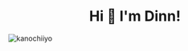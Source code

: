 <h1 align="center">Hi 👋 I'm Dinn! </h1>

<p><img align="left" src="https://github-readme-stats.vercel.app/api/top-langs?username=kanochiiyo&show_icons=true&locale=en&layout=compact" alt="kanochiiyo" /></p>
